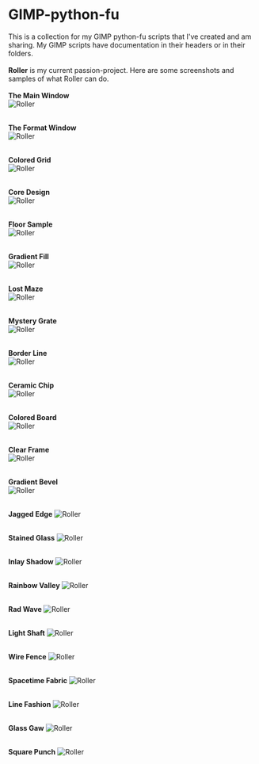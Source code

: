 # GIMP-python-fu
This is a collection for my GIMP python-fu scripts that I've created and am sharing. My GIMP scripts have documentation in their headers or in their folders.
</br></br>
**Roller** is my current passion-project. Here are some screenshots and samples of what Roller can do.
</br></br>
**The Main Window**</br>
![Roller](/images/roller-main.jpg)
</br></br>

**The Format Window**</br>
![Roller](/images/roller-format.jpg)
</br></br>

**Colored Grid**</br>
![Roller](/images/roller-colored-grid.jpg)
</br></br>

**Core Design**</br>
![Roller](/images/roller-core-design.jpg)
</br></br>

**Floor Sample**</br>
![Roller](/images/roller-floor-sample.jpg)
</br></br>

**Gradient Fill**</br>
![Roller](/images/roller-gradient-fill.jpg)
</br></br>

**Lost Maze**</br>
![Roller](/images/roller-lost-maze.jpg)
</br></br>

**Mystery Grate**</br>
![Roller](/images/roller-mystery-grate.jpg)
</br></br>

**Border Line**</br>
![Roller](/images/roller-border-line.jpg)
</br></br>

**Ceramic Chip**</br>
![Roller](/images/roller-ceramic-chip.jpg)
</br></br>

**Colored Board**</br>
![Roller](/images/roller-colored-board.jpg)
</br></br>

**Clear Frame**</br>
![Roller](/images/roller-clear-frame.jpg)
</br></br>

**Gradient Bevel**</br>
![Roller](/images/roller-gradient-bevel.jpg)
</br></br>

**Jagged Edge**
![Roller](/images/roller-jagged-edge.jpg)
</br></br>

**Stained Glass**
![Roller](/images/roller-stained-glass.jpg)
</br></br>

**Inlay Shadow**
![Roller](/images/roller-inlay-shadow.jpg)
</br></br>

**Rainbow Valley**
![Roller](/images/rainbow-valley-sample.jpg)
</br></br>

**Rad Wave**
![Roller](/images/rad-wave-sample.jpg)
</br></br>

**Light Shaft**
![Roller](/images/light-shaft-sample.jpg)
</br></br>

**Wire Fence**
![Roller](/images/wire-fence-sample.jpg)
</br></br>

**Spacetime Fabric**
![Roller](/images/spacetime-fabric-sample.jpg)
</br></br>

**Line Fashion**
![Roller](/images/line-fashion-sample.jpg)
</br></br>

**Glass Gaw**
![Roller](/images/glass-gaw-sample.jpg)
</br></br>

**Square Punch**
![Roller](/images/square-punch-sample.jpg)
</br></br>


